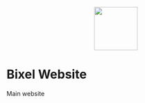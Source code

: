 
<p align="center">
  <img height="100" src="https://github.com/StrykeDev/package-bixel-suite/blob/main/web-php-bixel/assats/brand/Logo_Bixel_G_x256.png">
</p>

# Bixel Website

Main website
